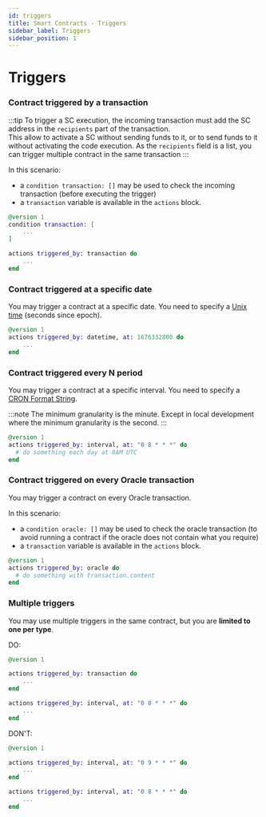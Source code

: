 ```yaml
---
id: triggers
title: Smart Contracts - Triggers
sidebar_label: Triggers
sidebar_position: 1
---
```


# Triggers
### Contract triggered by a transaction

:::tip
To trigger a SC execution, the incoming transaction must add the SC address in the `recipients` part of the transaction.  
This allow to activate a SC without sending funds to it, or to send funds to it without activating the code execution. As the `recipients` field is a list, you can trigger multiple contract in the same transaction
:::

In this scenario:
- a `condition transaction: []` may be used to check the incoming transaction (before executing the trigger)
- a `transaction` variable is available in the `actions` block.

```elixir 
@version 1
condition transaction: [
    ...
]

actions triggered_by: transaction do
    ...
end
```

### Contract triggered at a specific date

You may trigger a contract at a specific date. You need to specify a [Unix time](https://en.wikipedia.org/wiki/Unix_time) (seconds since epoch). 

```elixir 
@version 1
actions triggered_by: datetime, at: 1676332800 do
    ...
end
```

### Contract triggered every N period

You may trigger a contract at a specific interval. You need to specify a [CRON Format String](https://en.wikipedia.org/wiki/Cron).

:::note
The minimum granularity is the minute. Except in local development where the minimum granularity is the second.
:::
 

```elixir
@version 1
actions triggered_by: interval, at: "0 8 * * *" do
  # do something each day at 8AM UTC
end
```

### Contract triggered on every Oracle transaction 

You may trigger a contract on every Oracle transaction. 

In this scenario:
- a `condition oracle: []` may be used to check the oracle transaction (to avoid running a contract if the oracle does not contain what you require)
- a `transaction` variable is available in the `actions` block.

```elixir
@version 1
actions triggered_by: oracle do
  # do something with transaction.content
end
```

### Multiple triggers

You may use multiple triggers in the same contract, but you are **limited to one per type**.

DO:
```elixir
@version 1

actions triggered_by: transaction do
    ...
end

actions triggered_by: interval, at: "0 8 * * *" do
    ...
end
```

DON'T:
```elixir
@version 1

actions triggered_by: interval, at: "0 9 * * *" do
    ...
end

actions triggered_by: interval, at: "0 8 * * *" do
    ...
end
```